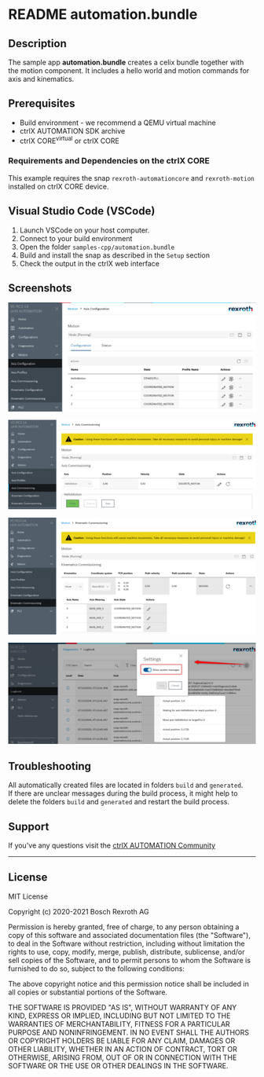 # README automation.bundle

## Description

The sample app __automation.bundle__ creates a celix bundle together with the motion component.
It includes a hello world and motion commands for axis and kinematics.

## Prerequisites

* Build environment - we recommend a QEMU virtual machine
* ctrlX AUTOMATION SDK archive
* ctrlX CORE<sup>virtual</sup> or ctrlX CORE

### Requirements and Dependencies on the ctrlX CORE

This example requires the snap `rexroth-automationcore` and `rexroth-motion` installed on ctrlX CORE device.

## Visual Studio Code (VSCode)

1. Launch VSCode on your host computer.
2. Connect to your build environment
2. Open the folder `samples-cpp/automation.bundle`
3. Build and install the snap as described in the `Setup` section
4. Check the output in the ctrlX web interface

## Screenshots

![Axis configuration](docs/images/automation.bundle/axis.configuration.png)

![Axis commissioning](docs/images/automation.bundle/axis.commissioning.png)

![Kinematic commissioning](docs/images/automation.bundle/kin.mover.commissioning.png)

![Output in diagnosis logbook](docs/images/automation.bundle/messages.in.logbook.png)

## Troubleshooting

All automatically created files are located in folders `build` and `generated`.  
If there are unclear messages during the build process, it might help to delete the folders `build` and `generated` and restart the build process.

## Support

If you've any questions visit the [ctrlX AUTOMATION Community](https://developer.community.boschrexroth.com/)

___

## License

MIT License

Copyright (c) 2020-2021 Bosch Rexroth AG

Permission is hereby granted, free of charge, to any person obtaining a copy
of this software and associated documentation files (the "Software"), to deal
in the Software without restriction, including without limitation the rights
to use, copy, modify, merge, publish, distribute, sublicense, and/or sell
copies of the Software, and to permit persons to whom the Software is
furnished to do so, subject to the following conditions:

The above copyright notice and this permission notice shall be included in all
copies or substantial portions of the Software.

THE SOFTWARE IS PROVIDED "AS IS", WITHOUT WARRANTY OF ANY KIND, EXPRESS OR
IMPLIED, INCLUDING BUT NOT LIMITED TO THE WARRANTIES OF MERCHANTABILITY,
FITNESS FOR A PARTICULAR PURPOSE AND NONINFRINGEMENT. IN NO EVENT SHALL THE
AUTHORS OR COPYRIGHT HOLDERS BE LIABLE FOR ANY CLAIM, DAMAGES OR OTHER
LIABILITY, WHETHER IN AN ACTION OF CONTRACT, TORT OR OTHERWISE, ARISING FROM,
OUT OF OR IN CONNECTION WITH THE SOFTWARE OR THE USE OR OTHER DEALINGS IN THE
SOFTWARE.
